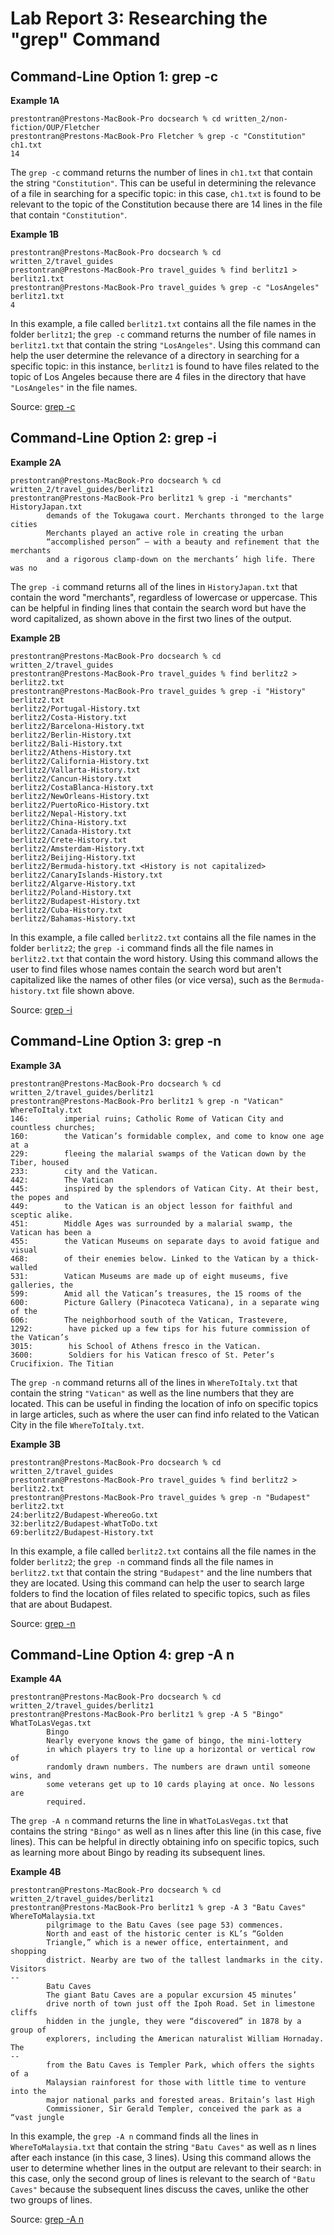 # Lab Report 3: Researching the "grep" Command

## Command-Line Option 1: grep -c

**Example 1A**
```
prestontran@Prestons-MacBook-Pro docsearch % cd written_2/non-fiction/OUP/Fletcher
prestontran@Prestons-MacBook-Pro Fletcher % grep -c "Constitution" ch1.txt
14
```
The `grep -c` command returns the number of lines in `ch1.txt` that contain the string
`"Constitution"`. This can be useful in determining the relevance of a file in searching
for a specific topic: in this case, `ch1.txt` is found to be relevant to the topic of
the Constitution because there are 14 lines in the file that contain `"Constitution"`.

**Example 1B**
```
prestontran@Prestons-MacBook-Pro docsearch % cd written_2/travel_guides
prestontran@Prestons-MacBook-Pro travel_guides % find berlitz1 > berlitz1.txt
prestontran@Prestons-MacBook-Pro travel_guides % grep -c "LosAngeles" berlitz1.txt
4
```
In this example, a file called `berlitz1.txt` contains all the file names in the folder
`berlitz1`; the `grep -c` command returns the number of file names in `berlitz1.txt`
that contain the string `"LosAngeles"`. Using this command can help the user determine
the relevance of a directory in searching for a specific topic: in this instance, 
`berlitz1` is found to have files related to the topic of Los Angeles because there are 
4 files in the directory that have `"LosAngeles"` in the file names.

Source: [grep -c](https://www.geeksforgeeks.org/grep-command-in-unixlinux/)

## Command-Line Option 2: grep -i

**Example 2A**
```
prestontran@Prestons-MacBook-Pro docsearch % cd written_2/travel_guides/berlitz1
prestontran@Prestons-MacBook-Pro berlitz1 % grep -i "merchants" HistoryJapan.txt
        demands of the Tokugawa court. Merchants thronged to the large cities
        Merchants played an active role in creating the urban
        “accomplished person” — with a beauty and refinement that the merchants
        and a rigorous clamp-down on the merchants’ high life. There was no
```
The `grep -i` command returns all of the lines in `HistoryJapan.txt` that contain the
word "merchants", regardless of lowercase or uppercase. This can be helpful in finding 
lines that contain the search word but have the word capitalized, as shown above in the
first two lines of the output.

**Example 2B**
```
prestontran@Prestons-MacBook-Pro docsearch % cd written_2/travel_guides       
prestontran@Prestons-MacBook-Pro travel_guides % find berlitz2 > berlitz2.txt
prestontran@Prestons-MacBook-Pro travel_guides % grep -i "History" berlitz2.txt
berlitz2/Portugal-History.txt
berlitz2/Costa-History.txt
berlitz2/Barcelona-History.txt
berlitz2/Berlin-History.txt
berlitz2/Bali-History.txt
berlitz2/Athens-History.txt
berlitz2/California-History.txt
berlitz2/Vallarta-History.txt
berlitz2/Cancun-History.txt
berlitz2/CostaBlanca-History.txt
berlitz2/NewOrleans-History.txt
berlitz2/PuertoRico-History.txt
berlitz2/Nepal-History.txt
berlitz2/China-History.txt
berlitz2/Canada-History.txt
berlitz2/Crete-History.txt
berlitz2/Amsterdam-History.txt
berlitz2/Beijing-History.txt
berlitz2/Bermuda-history.txt <History is not capitalized>
berlitz2/CanaryIslands-History.txt
berlitz2/Algarve-History.txt
berlitz2/Poland-History.txt
berlitz2/Budapest-History.txt
berlitz2/Cuba-History.txt
berlitz2/Bahamas-History.txt
```
In this example, a file called `berlitz2.txt` contains all the file names in the folder
`berlitz2`; the `grep -i` command finds all the file names in `berlitz2.txt` that
contain the word history. Using this command allows the user to find files whose names
contain the search word but aren't capitalized like the names of other files (or vice 
versa), such as the `Bermuda-history.txt` file shown above.

Source: [grep -i](https://www.geeksforgeeks.org/grep-command-in-unixlinux/)

## Command-Line Option 3: grep -n

**Example 3A**
```
prestontran@Prestons-MacBook-Pro docsearch % cd written_2/travel_guides/berlitz1
prestontran@Prestons-MacBook-Pro berlitz1 % grep -n "Vatican" WhereToItaly.txt
146:        imperial ruins; Catholic Rome of Vatican City and countless churches;
160:        the Vatican’s formidable complex, and come to know one age at a
229:        fleeing the malarial swamps of the Vatican down by the Tiber, housed
233:        city and the Vatican.
442:        The Vatican
445:        inspired by the splendors of Vatican City. At their best, the popes and
449:        to the Vatican is an object lesson for faithful and sceptic alike.
451:        Middle Ages was surrounded by a malarial swamp, the Vatican has been a
455:        the Vatican Museums on separate days to avoid fatigue and visual
468:        of their enemies below. Linked to the Vatican by a thick-walled
531:        Vatican Museums are made up of eight museums, five galleries, the
599:        Amid all the Vatican’s treasures, the 15 rooms of the
600:        Picture Gallery (Pinacoteca Vaticana), in a separate wing of the
606:        The neighborhood south of the Vatican, Trastevere,
1292:        have picked up a few tips for his future commission of the Vatican’s
3015:        his School of Athens fresco in the Vatican.
3600:        Soldiers for his Vatican fresco of St. Peter’s Crucifixion. The Titian
```
The `grep -n` command returns all of the lines in `WhereToItaly.txt` that contain the
string `"Vatican"` as well as the line numbers that they are located. This can be useful 
in finding the location of info on specific topics in large articles, such as where the
user can find info related to the Vatican City in the file `WhereToItaly.txt`.

**Example 3B**
```
prestontran@Prestons-MacBook-Pro docsearch % cd written_2/travel_guides
prestontran@Prestons-MacBook-Pro travel_guides % find berlitz2 > berlitz2.txt
prestontran@Prestons-MacBook-Pro travel_guides % grep -n "Budapest" berlitz2.txt
24:berlitz2/Budapest-WhereoGo.txt
32:berlitz2/Budapest-WhatToDo.txt
69:berlitz2/Budapest-History.txt
```
In this example, a file called `berlitz2.txt` contains all the file names in the folder
`berlitz2`; the `grep -n` command finds all the file names in `berlitz2.txt` that
contain the string `"Budapest"` and the line numbers that they are located. Using this
command can help the user to search large folders to find the location of files related 
to specific topics, such as files that are about Budapest.

Source: [grep -n](https://www.geeksforgeeks.org/grep-command-in-unixlinux/)

## Command-Line Option 4: grep -A n

**Example 4A**
```
prestontran@Prestons-MacBook-Pro docsearch % cd written_2/travel_guides/berlitz1
prestontran@Prestons-MacBook-Pro berlitz1 % grep -A 5 "Bingo" WhatToLasVegas.txt
        Bingo
        Nearly everyone knows the game of bingo, the mini-lottery
        in which players try to line up a horizontal or vertical row of
        randomly drawn numbers. The numbers are drawn until someone wins, and
        some veterans get up to 10 cards playing at once. No lessons are
        required.
```
The `grep -A n` command returns the line in `WhatToLasVegas.txt` that contains the string
`"Bingo"` as well as n lines after this line (in this case, five lines). This can be helpful 
in directly obtaining info on specific topics, such as learning more about Bingo by reading
its subsequent lines.

**Example 4B**
```
prestontran@Prestons-MacBook-Pro docsearch % cd written_2/travel_guides/berlitz1
prestontran@Prestons-MacBook-Pro berlitz1 % grep -A 3 "Batu Caves" WhereToMalaysia.txt
        pilgrimage to the Batu Caves (see page 53) commences.
        North and east of the historic center is KL’s “Golden
        Triangle,” which is a newer office, entertainment, and shopping
        district. Nearby are two of the tallest landmarks in the city. Visitors
--
        Batu Caves
        The giant Batu Caves are a popular excursion 45 minutes’
        drive north of town just off the Ipoh Road. Set in limestone cliffs
        hidden in the jungle, they were “discovered” in 1878 by a group of
        explorers, including the American naturalist William Hornaday. The
--
        from the Batu Caves is Templer Park, which offers the sights of a
        Malaysian rainforest for those with little time to venture into the
        major national parks and forested areas. Britain’s last High
        Commissioner, Sir Gerald Templer, conceived the park as a “vast jungle
```
In this example, the `grep -A n` command finds all the lines in `WhereToMalaysia.txt` that
contain the string `"Batu Caves"` as well as n lines after each instance (in this case, 3 lines). 
Using this command allows the user to determine whether lines in the output are relevant to their
search: in this case, only the second group of lines is relevant to the search of `"Batu Caves"`
because the subsequent lines discuss the caves, unlike the other two groups of lines.

Source: [grep -A n](https://www.geeksforgeeks.org/grep-command-in-unixlinux/)
